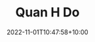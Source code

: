 ---
title: "Quan H Do"
date: 2022-11-01T10:47:58+10:00
image: "assets/img/team/team-RA-7-quan-huu-do-circ.png"
jobtitle: "RA"
collaboration: student
linkedinurl: "https://www.linkedin.com/"
url: "https://www.khoadoan.me/team"
areas: Uncertainty Estimation
promoted: true
faculty: false
research_assistant: true
urop_assistant: false
phd_student: false
weight: 7
current: true
---